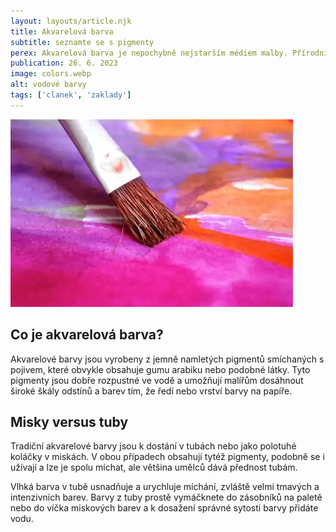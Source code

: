 ```yaml
---
layout: layouts/article.njk
title: Akvarelová barva
subtitle: seznamte se s pigmenty
perex: Akvarelová barva je nepochybně nejstarším médiem malby. Přírodní půdní pigmenty smíšené s vodou se používaly k vytváření hrubých, ale efektivních malovaných obrázků, které v některých případech vytrvaly po tisíce let. Půdní pigmenty se dodnes užívají, ale moderní chemie nechala vzniknout nesmírné škále spolehlivých syntetických a barevně stálých pigmentů, a proto je současní umělci přidali do své palety.
publication: 26. 6. 2023
image: colors.webp
alt: vodové barvy
tags: ['clanek', 'zaklady']
---
```


<img class="img-md" src="/clanky/images/brush.webp" alt="příroda">

## Co je akvarelová barva?

Akvarelové barvy jsou vyrobeny z jemně namletých pigmentů smíchaných s pojivem, které obvykle obsahuje gumu arabiku nebo podobné látky. Tyto pigmenty jsou dobře rozpustné ve vodě a umožňují malířům dosáhnout široké škály odstínů a barev tím, že ředí nebo vrství barvy na papíře.

<div class="clear-both"></div>

## Misky versus tuby

Tradiční akvarelové barvy jsou k dostání v tubách nebo jako polotuhé koláčky v miskách. V obou případech obsahují tytéž pigmenty, podobně se i užívají a lze je spolu míchat, ale většina umělců dává přednost tubám.



Vlhká barva v tubě usnadňuje a urychluje míchání, zvláště velmi tmavých a intenzivních barev. Barvy z tuby prostě vymáčknete do zásobníků na paletě nebo do víčka miskových barev a k dosažení správné sytosti barvy přidáte vodu.



